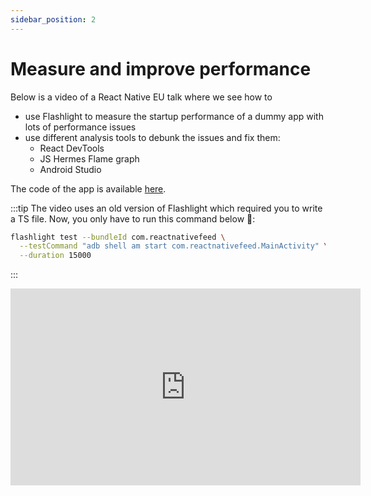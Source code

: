 ```yaml
---
sidebar_position: 2
---
```


# Measure and improve performance

Below is a video of a React Native EU talk where we see how to
- use Flashlight to measure the startup performance of a dummy app with lots of performance issues
- use different analysis tools to debunk the issues and fix them:
  - React DevTools
  - JS Hermes Flame graph
  - Android Studio

The code of the app is available [here](https://github.com/Almouro/test-app-performance-issues).

:::tip
The video uses an old version of Flashlight which required you to write a TS file. Now, you only have to run this command below 🥳:

```bash
flashlight test --bundleId com.reactnativefeed \
  --testCommand "adb shell am start com.reactnativefeed.MainActivity" \
  --duration 15000
```
:::

<iframe width="560" height="315" src="https://www.youtube.com/embed/3ieKK27lyxA" title="YouTube video player" frameborder="0" allow="accelerometer; autoplay; clipboard-write; encrypted-media; gyroscope; picture-in-picture; web-share" allowfullscreen></iframe>

